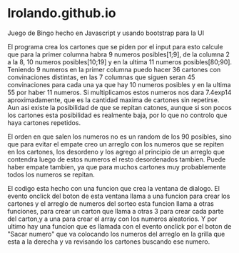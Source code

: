 # lrolando.github.io
Juego de Bingo hecho en Javascript y usando bootstrap para la UI

El programa crea los cartones que se piden por el input 
para esto calcule que para la primer columna habra 9 numeros posibles[1;9],
de la columna 2 a la 8, 10 numeros posibles[10;19] y en la ultima 11 numeros posibles[80;90].
Teniendo 9 numeros en la primer columna puedo hacer 36 cartones con convinaciones distintas,
en las 7 columnas que siguen seran 45 convinaciones para cada una ya que hay 10 numeros posibles y en la ultima 
55 por haber 11 numeros. Si multiplicamos estos numeros nos dara 7.4exp14 aproximadamente,
que es la cantidad maxima de cartones sin repetirse. Aun asi existe la posibilidad de que se repitan catones,
aunque si son pocos los cartones esta posibilidad es realmente baja, por lo que no controlo que haya cartones repetidos.

El orden en que salen los numeros no es un random de los 90 posibles, sino que para evitar el empate
creo un arreglo con los numeros que se repiten en los cartones, los desordeno y los agrego al principio
de un arreglo que contendra luego de estos numeros el resto desordenados tambien. Puede haber empate tambien,
ya que para muchos cartones muy probablemente todos los numeros se repitan.

El codigo esta hecho con una funcion que crea la ventana de dialogo. El evento onclick del boton de esta ventana llama a una funcion
para crear los cartones y el arreglo de numeros del sorteo esta funcion llama a otras funciones, para crear un carton que llama a otras 3
para crear cada parte del carton,y a una para crear el array con los numeros aleatorios.
Y por ultimo hay una funcion que es llamada con el evento onclick por el boton de "Sacar numero" que va colocando
los numeros del arreglo en la grilla que esta a la derecha y va revisando los cartones buscando ese numero.
